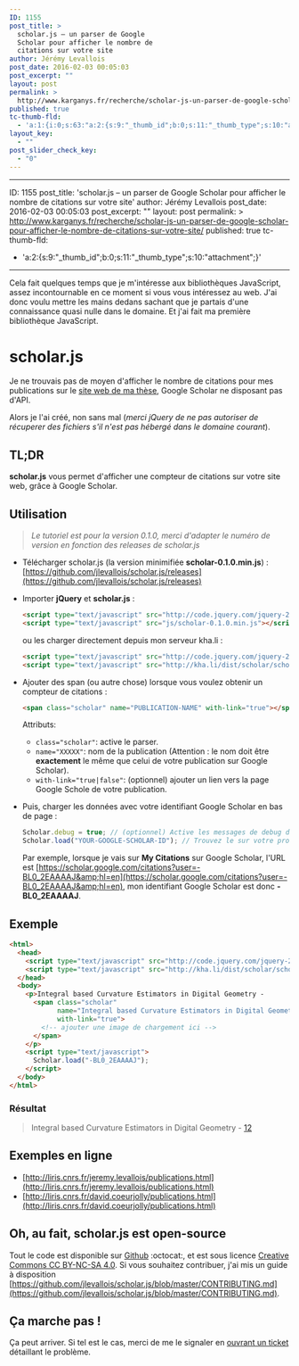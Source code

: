 ```yaml
---
ID: 1155
post_title: >
  scholar.js – un parser de Google
  Scholar pour afficher le nombre de
  citations sur votre site
author: Jérémy Levallois
post_date: 2016-02-03 00:05:03
post_excerpt: ""
layout: post
permalink: >
  http://www.karganys.fr/recherche/scholar-js-un-parser-de-google-scholar-pour-afficher-le-nombre-de-citations-sur-votre-site/
published: true
tc-thumb-fld:
  - 'a:1:{i:0;s:63:"a:2:{s:9:"_thumb_id";b:0;s:11:"_thumb_type";s:10:"attachment";}";}'
layout_key:
  - ""
post_slider_check_key:
  - "0"
---
```

---
ID: 1155
post_title: 'scholar.js &#8211; un parser de Google Scholar pour afficher le nombre de citations sur votre site'
author: Jérémy Levallois
post_date: 2016-02-03 00:05:03
post_excerpt: ""
layout: post
permalink: >
  http://www.karganys.fr/recherche/scholar-js-un-parser-de-google-scholar-pour-afficher-le-nombre-de-citations-sur-votre-site/
published: true
tc-thumb-fld:
  - 'a:2:{s:9:"_thumb_id";b:0;s:11:"_thumb_type";s:10:"attachment";}'
---
Cela fait quelques temps que je m'intéresse aux bibliothèques JavaScript, assez incontournable en ce moment si vous vous intéressez au web. J'ai donc voulu mettre les mains dedans sachant que je partais d'une connaissance quasi nulle dans le domaine. Et j'ai fait ma première bibliothèque JavaScript.

# scholar.js

Je ne trouvais pas de moyen d'afficher le nombre de citations pour mes publications sur le [site web de ma thèse](http://liris.cnrs.fr/jeremy.levallois/publications.html), Google Scholar ne disposant pas d'API.

Alors je l'ai créé, non sans mal (*merci jQuery de ne pas autoriser de récuperer des fichiers s'il n'est pas hébergé dans le domaine courant*).

## TL;DR

**scholar.js** vous permet d'afficher une compteur de citations sur votre site web, grâce à Google Scholar.

## Utilisation
> *Le tutoriel est pour la version 0.1.0, merci d'adapter le numéro de version en fonction des releases de scholar.js*

- Télécharger scholar.js (la version minimifiée **scholar-0.1.0.min.js**) : [https://github.com/jlevallois/scholar.js/releases](https://github.com/jlevallois/scholar.js/releases)

- Importer **jQuery** et **scholar.js** :

  ```html
  <script type="text/javascript" src="http://code.jquery.com/jquery-2.2.0.min.js"></script>
  <script type="text/javascript" src="js/scholar-0.1.0.min.js"></script>
  ```

  ou les charger directement depuis mon serveur kha.li :

  ```html
  <script type="text/javascript" src="http://code.jquery.com/jquery-2.2.0.min.js"></script>
  <script type="text/javascript" src="http://kha.li/dist/scholar/scholar-0.1.0.min.js"></script>
  ```

- Ajouter des span (ou autre chose) lorsque vous voulez obtenir un compteur de citations :

  ```html
  <span class="scholar" name="PUBLICATION-NAME" with-link="true"></span>
  ```
  Attributs:
  - `class="scholar"`: active le parser.
  - `name="XXXXX"`: nom de la publication (Attention : le nom doit être **exactement** le même que celui de votre publication sur Google Scholar).
  - `with-link="true|false"`: (optionnel) ajouter un lien vers la page Google Schole de votre publication.

- Puis, charger les données avec votre identifiant Google Scholar en bas de page :

  ```js
  Scholar.debug = true; // (optionnel) Active les messages de debug dans la console.
  Scholar.load("YOUR-GOOGLE-SCHOLAR-ID"); // Trouvez le sur votre profil Google Scholar.
  ```
  Par exemple, lorsque je vais sur **My Citations** sur Google Scholar, l'URL est [https://scholar.google.com/citations?user=-BL0_2EAAAAJ&amp;hl=en](https://scholar.google.com/citations?user=-BL0_2EAAAAJ&amp;hl=en), mon identifiant Google Scholar est donc **-BL0_2EAAAAJ**.

## Exemple

```html
<html>
  <head>
    <script type="text/javascript" src="http://code.jquery.com/jquery-2.2.0.min.js"></script>
    <script type="text/javascript" src="http://kha.li/dist/scholar/scholar-0.1.0.min.js"></script>
  </head>
  <body>
    <p>Integral based Curvature Estimators in Digital Geometry -
      <span class="scholar"
            name="Integral based Curvature Estimators in Digital Geometry"
            with-link="true">
        <!-- ajouter une image de chargement ici -->
      </span>
    </p>
    <script type="text/javascript">
      Scholar.load("-BL0_2EAAAAJ");
    </script>
  </body>
</html>
```

### Résultat

> Integral based Curvature Estimators in Digital Geometry - [12](https://scholar.google.fr/citations?view_op=view_citation&amp;hl=fr&amp;user=-BL0_2EAAAAJ&amp;citation_for_view=-BL0_2EAAAAJ:u5HHmVD_uO8C)

## Exemples en ligne

- [http://liris.cnrs.fr/jeremy.levallois/publications.html](http://liris.cnrs.fr/jeremy.levallois/publications.html)
- [http://liris.cnrs.fr/david.coeurjolly/publications.html](http://liris.cnrs.fr/david.coeurjolly/publications.html)

## Oh, au fait, scholar.js est open-source

Tout le code est disponible sur [Github](https://github.com/jlevallois/scholar.js) :octocat:, et est sous licence [Creative Commons CC BY-NC-SA 4.0](http://creativecommons.org/licenses/by-nc-sa/4.0/). Si vous souhaitez contribuer, j'ai mis un guide à disposition [https://github.com/jlevallois/scholar.js/blob/master/CONTRIBUTING.md](https://github.com/jlevallois/scholar.js/blob/master/CONTRIBUTING.md).

## Ça marche pas !

Ça peut arriver. Si tel est le cas, merci de me le signaler en [ouvrant un ticket](https://github.com/jlevallois/scholar.js/issues) détaillant le problème.